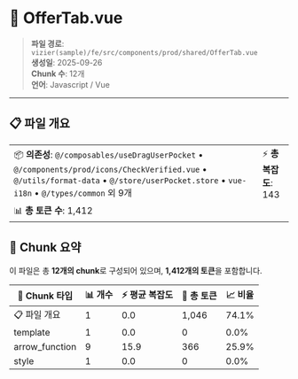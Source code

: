 # 📄 OfferTab.vue

> **파일 경로**: `vizier(sample)/fe/src/components/prod/shared/OfferTab.vue`  
> **생성일**: 2025-09-26  
> **Chunk 수**: 12개  
> **언어**: Javascript / Vue
---





## 📋 파일 개요

| | |
|--|--|
| 📦 **의존성**: `@/composables/useDragUserPocket` • `@/components/prod/icons/CheckVerified.vue` • `@/utils/format-data` • `@/store/userPocket.store` • `vue-i18n` • `@/types/common` 외 9개 | ⚡ **총 복잡도**: 143 |
| 📊 **총 토큰 수**: 1,412 |  |






## 🧩 Chunk 요약

이 파일은 총 **12개의 chunk**로 구성되어 있으며, **1,412개의 토큰**을 포함합니다.

| 🧩 Chunk 타입 | 📊 개수 | ⚡ 평균 복잡도 | 📝 총 토큰 | 📈 비율 |
|---------------|--------|-------------|----------|--------|
| 📋 파일 개요 | 1 | 0.0 | 1,046 | 74.1% |
| template | 1 | 0.0 | 0 | 0.0% |
| arrow_function | 9 | 15.9 | 366 | 25.9% |
| style | 1 | 0.0 | 0 | 0.0% |

